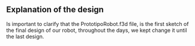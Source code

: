 ## Explanation of the design
Is important to clarify that the PrototipoRobot.f3d file, is the first sketch of the final design of our robot, throughout the days, we kept change it until the last design.
